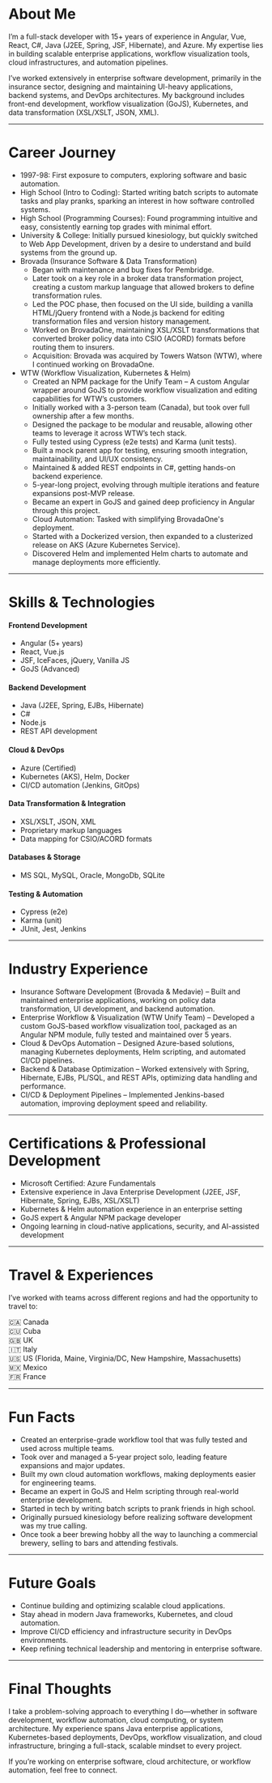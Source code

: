 # About Me

I’m a full-stack developer with 15+ years of experience in Angular, Vue, React, C#, Java (J2EE, Spring, JSF, Hibernate), and Azure. My expertise lies in building scalable enterprise applications, workflow visualization tools, cloud infrastructures, and automation pipelines.

I’ve worked extensively in enterprise software development, primarily in the insurance sector, designing and maintaining UI-heavy applications, backend systems, and DevOps architectures. My background includes front-end development, workflow visualization (GoJS), Kubernetes, and data transformation (XSL/XSLT, JSON, XML).

---

# Career Journey

- 1997-98: First exposure to computers, exploring software and basic automation.
- High School (Intro to Coding): Started writing batch scripts to automate tasks and play pranks, sparking an interest in how software controlled systems.
- High School (Programming Courses): Found programming intuitive and easy, consistently earning top grades with minimal effort.
- University & College: Initially pursued kinesiology, but quickly switched to Web App Development, driven by a desire to understand and build systems from the ground up.
- Brovada (Insurance Software & Data Transformation)  
  - Began with maintenance and bug fixes for Pembridge.  
  - Later took on a key role in a broker data transformation project, creating a custom markup language that allowed brokers to define transformation rules.  
  - Led the POC phase, then focused on the UI side, building a vanilla HTML/jQuery frontend with a Node.js backend for editing transformation files and version history management.  
  - Worked on BrovadaOne, maintaining XSL/XSLT transformations that converted broker policy data into CSIO (ACORD) formats before routing them to insurers.  
  - Acquisition: Brovada was acquired by Towers Watson (WTW), where I continued working on BrovadaOne.
- WTW (Workflow Visualization, Kubernetes & Helm)  
  - Created an NPM package for the Unify Team – A custom Angular wrapper around GoJS to provide workflow visualization and editing capabilities for WTW’s customers.  
  - Initially worked with a 3-person team (Canada), but took over full ownership after a few months.  
  - Designed the package to be modular and reusable, allowing other teams to leverage it across WTW’s tech stack.  
  - Fully tested using Cypress (e2e tests) and Karma (unit tests).  
  - Built a mock parent app for testing, ensuring smooth integration, maintainability, and UI/UX consistency.  
  - Maintained & added REST endpoints in C#, getting hands-on backend experience.  
  - 5-year-long project, evolving through multiple iterations and feature expansions post-MVP release.  
  - Became an expert in GoJS and gained deep proficiency in Angular through this project.  
  - Cloud Automation: Tasked with simplifying BrovadaOne's deployment.  
  - Started with a Dockerized version, then expanded to a clusterized release on AKS (Azure Kubernetes Service).  
  - Discovered Helm and implemented Helm charts to automate and manage deployments more efficiently.

---

# Skills & Technologies

#### Frontend Development
- Angular (5+ years)
- React, Vue.js
- JSF, IceFaces, jQuery, Vanilla JS
- GoJS (Advanced)

#### Backend Development
- Java (J2EE, Spring, EJBs, Hibernate)
- C#
- Node.js
- REST API development

#### Cloud & DevOps
- Azure (Certified)
- Kubernetes (AKS), Helm, Docker
- CI/CD automation (Jenkins, GitOps)

#### Data Transformation & Integration
- XSL/XSLT, JSON, XML
- Proprietary markup languages
- Data mapping for CSIO/ACORD formats

#### Databases & Storage
- MS SQL, MySQL, Oracle, MongoDb, SQLite

#### Testing & Automation
- Cypress (e2e)
- Karma (unit)
- JUnit, Jest, Jenkins

---

# Industry Experience

- Insurance Software Development (Brovada & Medavie) – Built and maintained enterprise applications, working on policy data transformation, UI development, and backend automation.
- Enterprise Workflow & Visualization (WTW Unify Team) – Developed a custom GoJS-based workflow visualization tool, packaged as an Angular NPM module, fully tested and maintained over 5 years.
- Cloud & DevOps Automation – Designed Azure-based solutions, managing Kubernetes deployments, Helm scripting, and automated CI/CD pipelines.
- Backend & Database Optimization – Worked extensively with Spring, Hibernate, EJBs, PL/SQL, and REST APIs, optimizing data handling and performance.
- CI/CD & Deployment Pipelines – Implemented Jenkins-based automation, improving deployment speed and reliability.

---

# Certifications & Professional Development

- Microsoft Certified: Azure Fundamentals
- Extensive experience in Java Enterprise Development (J2EE, JSF, Hibernate, Spring, EJBs, XSL/XSLT)
- Kubernetes & Helm automation experience in an enterprise setting
- GoJS expert & Angular NPM package developer
- Ongoing learning in cloud-native applications, security, and AI-assisted development

---

# Travel & Experiences

I’ve worked with teams across different regions and had the opportunity to travel to:

🇨🇦 Canada  
🇨🇺 Cuba  
🇬🇧 UK  
🇮🇹 Italy  
🇺🇸 US (Florida, Maine, Virginia/DC, New Hampshire, Massachusetts)  
🇲🇽 Mexico  
🇫🇷 France  

---

# Fun Facts

- Created an enterprise-grade workflow tool that was fully tested and used across multiple teams.
- Took over and managed a 5-year project solo, leading feature expansions and major updates.
- Built my own cloud automation workflows, making deployments easier for engineering teams.
- Became an expert in GoJS and Helm scripting through real-world enterprise development.
- Started in tech by writing batch scripts to prank friends in high school.
- Originally pursued kinesiology before realizing software development was my true calling.
- Once took a beer brewing hobby all the way to launching a commercial brewery, selling to bars and attending festivals.

---

# Future Goals

- Continue building and optimizing scalable cloud applications.
- Stay ahead in modern Java frameworks, Kubernetes, and cloud automation.
- Improve CI/CD efficiency and infrastructure security in DevOps environments.
- Keep refining technical leadership and mentoring in enterprise software.

---

# Final Thoughts

I take a problem-solving approach to everything I do—whether in software development, workflow automation, cloud computing, or system architecture. My experience spans Java enterprise applications, Kubernetes-based deployments, DevOps, workflow visualization, and cloud infrastructure, bringing a full-stack, scalable mindset to every project.

If you’re working on enterprise software, cloud architecture, or workflow automation, feel free to connect.
